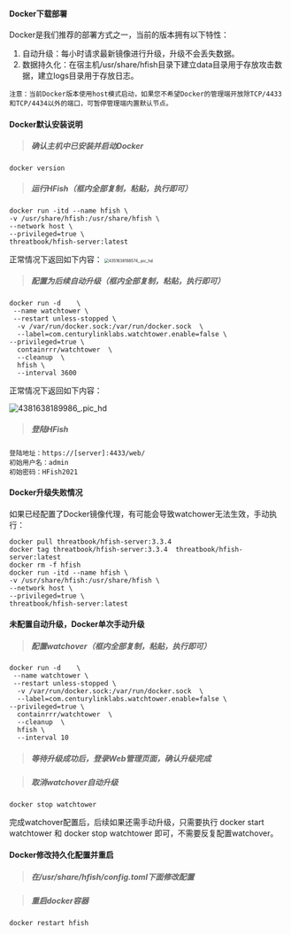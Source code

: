 #### Docker下载部署

Docker是我们推荐的部署方式之一，当前的版本拥有以下特性：

1. 自动升级：每小时请求最新镜像进行升级，升级不会丢失数据。
2. 数据持久化：在宿主机/usr/share/hfish目录下建立data目录用于存放攻击数据，建立logs目录用于存放日志。

`注意：当前Docker版本使用host模式启动，如果您不希望Docker的管理端开放除TCP/4433和TCP/4434以外的端口，可暂停管理端内置默认节点。`



#### Docker默认安装说明

> ##### 确认主机中已安装并启动Docker #####

```
docker version
```

> ##### 运行HFish（框内全部复制，粘贴，执行即可） ##### 

```
docker run -itd --name hfish \
-v /usr/share/hfish:/usr/share/hfish \
--network host \
--privileged=true \
threatbook/hfish-server:latest
```
正常情况下返回如下内容：
<img src="https://hfish.net/images/4351638188574_.pic_hd.jpg" alt="4351638188574_.pic_hd" style="zoom:50%;" />



> ##### 配置为后续自动升级（框内全部复制，粘贴，执行即可） ##### 

```
docker run -d    \
 --name watchtower \
 --restart unless-stopped \
  -v /var/run/docker.sock:/var/run/docker.sock  \
  --label=com.centurylinklabs.watchtower.enable=false \
--privileged=true \
  containrrr/watchtower  \
  --cleanup  \
  hfish \
  --interval 3600
```

正常情况下返回如下内容：

![4381638189986_.pic_hd](https://hfish.net/images/4381638189986_.pic_hd.jpg)



>  ##### 登陆HFish  ##### 

```
登陆地址：https://[server]:4433/web/
初始用户名：admin
初始密码：HFish2021
```


#### Docker升级失败情况

如果已经配置了Docker镜像代理，有可能会导致watchower无法生效，手动执行：

```
docker pull threatbook/hfish-server:3.3.4  
docker tag threatbook/hfish-server:3.3.4  threatbook/hfish-server:latest  
docker rm -f hfish  
docker run -itd --name hfish \
-v /usr/share/hfish:/usr/share/hfish \
--network host \
--privileged=true \
threatbook/hfish-server:latest
```


#### 未配置自动升级，Docker单次手动升级

> ##### 配置watchover（框内全部复制，粘贴，执行即可）

```
docker run -d    \
 --name watchtower \
 --restart unless-stopped \
  -v /var/run/docker.sock:/var/run/docker.sock  \
  --label=com.centurylinklabs.watchtower.enable=false \
--privileged=true \
  containrrr/watchtower  \
  --cleanup  \
  hfish \
  --interval 10
```

> ##### 等待升级成功后，登录Web管理页面，确认升级完成

> ##### 取消watchover自动升级

```
docker stop watchtower
```

完成watchover配置后，后续如果还需手动升级，只需要执行 docker start watchtower 和 docker stop watchtower 即可，不需要反复配置watchover。



#### Docker修改持久化配置并重启

> ##### 在/usr/share/hfish/config.toml下面修改配置

> ##### 重启docker容器

```
docker restart hfish
```
